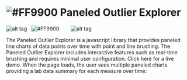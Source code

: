 # ![#FF9900](https://placehold.it/25x50/FF9900/000000?text=+) Paneled Outlier Explorer




![alt tag](https://im2.ezgif.com/tmp/ezgif-2-816a4bfaf0.png)&nbsp;&nbsp;&nbsp;![#FF9900](https://placehold.it/15x300/FF9900/000000?text=+)&nbsp;&nbsp;&nbsp;&nbsp;&nbsp;&nbsp;&nbsp; ![alt tag](https://im2.ezgif.com/tmp/ezgif-2-a60b495e85.gif)

The Paneled Outlier Explorer is a javascript library that provides paneled line charts of data points over time with point and line brushing. The Paneled Outlier Explorer includes interactive features such as real-time brushing and requires minimal user configuration. Click here for a live demo. When the page loads, the user sees multiple paneled charts providing a lab data summary for each measure over time:

